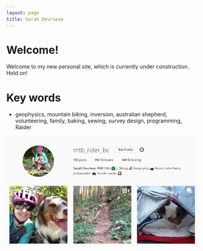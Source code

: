 ```yaml
---
layout: page
title: Sarah Devriese
---
```


# Welcome!

Welcome to my new personal site, which is currently under construction. Hold on!

# Key words

* geophysics, mountain biking, inversion, australian shepherd, volunteering, family, baking, sewing, survey design, programming, Raider

<center>
<img src="https://github.com/sdevriese/sdevriese.github.io/blob/master/_posts/img/insta.PNG" />
</center>

